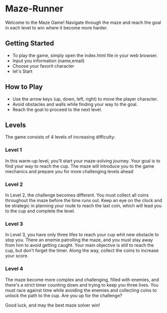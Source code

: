 # Maze-Runner

Welcome to the Maze Game! Navigate through the maze and reach the goal in each level to win where it become more harder.

## Getting Started

- To play the game, simply open the index.html file in your web browser.
- Input you information (name,email)
- Choose your favorit character
- let's Start

## How to Play

- Use the arrow keys (up, down, left, right) to move the player character.
- Avoid obstacles and walls while finding your way to the goal.
- Reach the goal to proceed to the next level.

## Levels

The game consists of 4 levels of increasing difficulty:

### Level 1

In this warm-up level, you'll start your maze-solving journey. Your goal is to find your way to reach the cup. The maze will introduce you to the game mechanics and prepare you for more challenging levels ahead

### Level 2

In Level 2, the challenge becomes different. You must collect all coins throughout the maze before the time runs out. Keep an eye on the clock and be strategic in planning your route to reach the last coin, which will lead you to the cup and complete the level.

### Level 3

In Level 3, you have only three lifes to reach your cup whit new obstacle to stop you. There an enemie patrolling the maze, and you must stay away from him to avoid getting caught. Your main objective is still to reach the cup, but don't forget the timer. Along the way, collect the coins to increase your score.

### Level 4

The maze become more complex and challenging, filled with enemies, and there's a strict timer counting down and trying to keep you three lives. You must race against time while avoiding the enemies and collecting coins to unlock the path to the cup. Are you up for the challenge?


Good luck, and may the best maze solver win!

